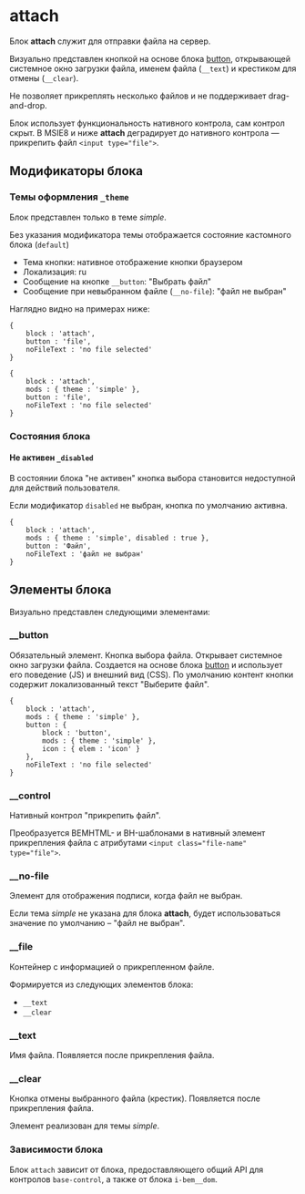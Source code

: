 # attach

Блок **attach** служит для отправки файла на сервер.

Визуально представлен кнопкой на основе блока [button](../button/), открывающей системное окно загрузки файла, именем файла (`__text`) и крестиком для отмены (`__clear`).

Не позволяет прикреплять несколько файлов и не поддерживает drag-and-drop.

Блок использует функциональность нативного контрола, сам контрол скрыт. В MSIE8 и ниже **attach** деградирует до нативного контрола — прикрепить файл `<input type="file">`.

## Модификаторы блока

### Темы оформления  `_theme`

Блок представлен только в теме *simple*.

Без указания модификатора темы отображается состояние кастомного блока (`default`)
* Тема кнопки: нативное отображение кнопки браузером
* Локализация: ru
* Сообщение на кнопке `__button`: "Выбрать файл"
* Сообщение при невыбранном файле (`__no-file`): "файл не выбран"

Наглядно видно на примерах ниже:

```bemjson
{
    block : 'attach',
    button : 'file',
    noFileText : 'no file selected'
}
```

```bemjson
{
    block : 'attach',
    mods : { theme : 'simple' },
    button : 'file',
    noFileText : 'no file selected'
}
```

### Состояния блока

#### Не активен `_disabled`

В состоянии блока "не активен" кнопка выбора становится недоступной для действий пользователя.

Если модификатор `disabled` не выбран, кнопка по умолчанию активна.

```bemjson
{
    block : 'attach',
    mods : { theme : 'simple', disabled : true },
    button : 'Файл',
    noFileText : 'файл не выбран'
}
```

## Элементы блока

Визуально представлен следующими элементами:

### __button

Обязательный элемент.
Кнопка выбора файла. Открывает системное окно загрузки файла. Создается на основе блока [button](https://github.com/bem/bem-components/blob/v2/common.blocks/button/button.ru.md) и использует его поведение (JS) и внешний вид (CSS). По умолчанию контент кнопки содержит локализованный текст "Выберите файл".

```bemjson
{
    block : 'attach',
    mods : { theme : 'simple' },
    button : {
        block : 'button',
        mods : { theme : 'simple' },
        icon : { elem : 'icon' }
    },
    noFileText : 'no file selected'
}
```
### __control

Нативный контрол "прикрепить файл".

Преобразуется BEMHTML- и BH-шаблонами в нативный элемент прикрепления файла с атрибутами `<input class="file-name" type="file">`.

### __no-file

Элемент для отображения подписи, когда файл не выбран.

Если тема *simple* не указана для блока **attach**, будет использоваться значение по умолчанию – "файл не выбран".

### __file

Контейнер с информацией о прикрепленном файле.

Формируется из следующих элементов блока:

* `__text`
* `__clear`

### __text

Имя файла. Появляется после прикрепления файла.

### __clear

Кнопка отмены выбранного файла (крестик). Появляется после прикрепления файла.

Элемент реализован для темы *simple*.

### Зависимости блока
Блок `attach` зависит от блока, предоставляющего общий API для контролов `base-control`, а также от блока `i-bem__dom`.
